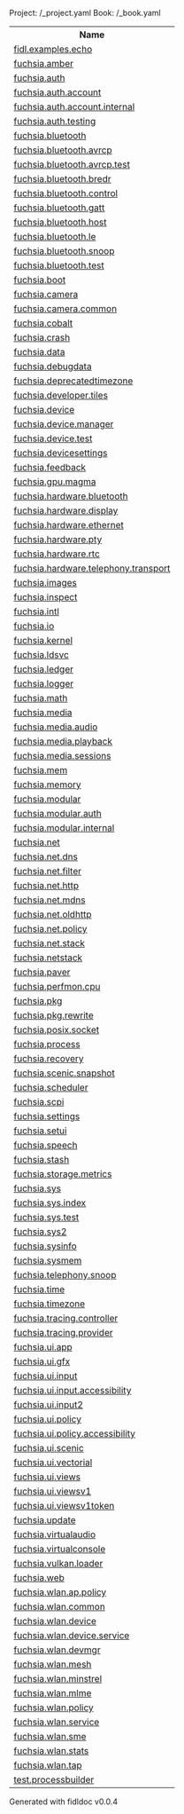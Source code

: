 Project: /_project.yaml
Book: /_book.yaml

<table>
<tr><th>Name</th></tr>
<tr><td><a href="fidl.examples.echo/index">fidl.examples.echo</a></td></tr>
<tr><td><a href="fuchsia.amber/index">fuchsia.amber</a></td></tr>
<tr><td><a href="fuchsia.auth/index">fuchsia.auth</a></td></tr>
<tr><td><a href="fuchsia.auth.account/index">fuchsia.auth.account</a></td></tr>
<tr><td><a href="fuchsia.auth.account.internal/index">fuchsia.auth.account.internal</a></td></tr>
<tr><td><a href="fuchsia.auth.testing/index">fuchsia.auth.testing</a></td></tr>
<tr><td><a href="fuchsia.bluetooth/index">fuchsia.bluetooth</a></td></tr>
<tr><td><a href="fuchsia.bluetooth.avrcp/index">fuchsia.bluetooth.avrcp</a></td></tr>
<tr><td><a href="fuchsia.bluetooth.avrcp.test/index">fuchsia.bluetooth.avrcp.test</a></td></tr>
<tr><td><a href="fuchsia.bluetooth.bredr/index">fuchsia.bluetooth.bredr</a></td></tr>
<tr><td><a href="fuchsia.bluetooth.control/index">fuchsia.bluetooth.control</a></td></tr>
<tr><td><a href="fuchsia.bluetooth.gatt/index">fuchsia.bluetooth.gatt</a></td></tr>
<tr><td><a href="fuchsia.bluetooth.host/index">fuchsia.bluetooth.host</a></td></tr>
<tr><td><a href="fuchsia.bluetooth.le/index">fuchsia.bluetooth.le</a></td></tr>
<tr><td><a href="fuchsia.bluetooth.snoop/index">fuchsia.bluetooth.snoop</a></td></tr>
<tr><td><a href="fuchsia.bluetooth.test/index">fuchsia.bluetooth.test</a></td></tr>
<tr><td><a href="fuchsia.boot/index">fuchsia.boot</a></td></tr>
<tr><td><a href="fuchsia.camera/index">fuchsia.camera</a></td></tr>
<tr><td><a href="fuchsia.camera.common/index">fuchsia.camera.common</a></td></tr>
<tr><td><a href="fuchsia.cobalt/index">fuchsia.cobalt</a></td></tr>
<tr><td><a href="fuchsia.crash/index">fuchsia.crash</a></td></tr>
<tr><td><a href="fuchsia.data/index">fuchsia.data</a></td></tr>
<tr><td><a href="fuchsia.debugdata/index">fuchsia.debugdata</a></td></tr>
<tr><td><a href="fuchsia.deprecatedtimezone/index">fuchsia.deprecatedtimezone</a></td></tr>
<tr><td><a href="fuchsia.developer.tiles/index">fuchsia.developer.tiles</a></td></tr>
<tr><td><a href="fuchsia.device/index">fuchsia.device</a></td></tr>
<tr><td><a href="fuchsia.device.manager/index">fuchsia.device.manager</a></td></tr>
<tr><td><a href="fuchsia.device.test/index">fuchsia.device.test</a></td></tr>
<tr><td><a href="fuchsia.devicesettings/index">fuchsia.devicesettings</a></td></tr>
<tr><td><a href="fuchsia.feedback/index">fuchsia.feedback</a></td></tr>
<tr><td><a href="fuchsia.gpu.magma/index">fuchsia.gpu.magma</a></td></tr>
<tr><td><a href="fuchsia.hardware.bluetooth/index">fuchsia.hardware.bluetooth</a></td></tr>
<tr><td><a href="fuchsia.hardware.display/index">fuchsia.hardware.display</a></td></tr>
<tr><td><a href="fuchsia.hardware.ethernet/index">fuchsia.hardware.ethernet</a></td></tr>
<tr><td><a href="fuchsia.hardware.pty/index">fuchsia.hardware.pty</a></td></tr>
<tr><td><a href="fuchsia.hardware.rtc/index">fuchsia.hardware.rtc</a></td></tr>
<tr><td><a href="fuchsia.hardware.telephony.transport/index">fuchsia.hardware.telephony.transport</a></td></tr>
<tr><td><a href="fuchsia.images/index">fuchsia.images</a></td></tr>
<tr><td><a href="fuchsia.inspect/index">fuchsia.inspect</a></td></tr>
<tr><td><a href="fuchsia.intl/index">fuchsia.intl</a></td></tr>
<tr><td><a href="fuchsia.io/index">fuchsia.io</a></td></tr>
<tr><td><a href="fuchsia.kernel/index">fuchsia.kernel</a></td></tr>
<tr><td><a href="fuchsia.ldsvc/index">fuchsia.ldsvc</a></td></tr>
<tr><td><a href="fuchsia.ledger/index">fuchsia.ledger</a></td></tr>
<tr><td><a href="fuchsia.logger/index">fuchsia.logger</a></td></tr>
<tr><td><a href="fuchsia.math/index">fuchsia.math</a></td></tr>
<tr><td><a href="fuchsia.media/index">fuchsia.media</a></td></tr>
<tr><td><a href="fuchsia.media.audio/index">fuchsia.media.audio</a></td></tr>
<tr><td><a href="fuchsia.media.playback/index">fuchsia.media.playback</a></td></tr>
<tr><td><a href="fuchsia.media.sessions/index">fuchsia.media.sessions</a></td></tr>
<tr><td><a href="fuchsia.mem/index">fuchsia.mem</a></td></tr>
<tr><td><a href="fuchsia.memory/index">fuchsia.memory</a></td></tr>
<tr><td><a href="fuchsia.modular/index">fuchsia.modular</a></td></tr>
<tr><td><a href="fuchsia.modular.auth/index">fuchsia.modular.auth</a></td></tr>
<tr><td><a href="fuchsia.modular.internal/index">fuchsia.modular.internal</a></td></tr>
<tr><td><a href="fuchsia.net/index">fuchsia.net</a></td></tr>
<tr><td><a href="fuchsia.net.dns/index">fuchsia.net.dns</a></td></tr>
<tr><td><a href="fuchsia.net.filter/index">fuchsia.net.filter</a></td></tr>
<tr><td><a href="fuchsia.net.http/index">fuchsia.net.http</a></td></tr>
<tr><td><a href="fuchsia.net.mdns/index">fuchsia.net.mdns</a></td></tr>
<tr><td><a href="fuchsia.net.oldhttp/index">fuchsia.net.oldhttp</a></td></tr>
<tr><td><a href="fuchsia.net.policy/index">fuchsia.net.policy</a></td></tr>
<tr><td><a href="fuchsia.net.stack/index">fuchsia.net.stack</a></td></tr>
<tr><td><a href="fuchsia.netstack/index">fuchsia.netstack</a></td></tr>
<tr><td><a href="fuchsia.paver/index">fuchsia.paver</a></td></tr>
<tr><td><a href="fuchsia.perfmon.cpu/index">fuchsia.perfmon.cpu</a></td></tr>
<tr><td><a href="fuchsia.pkg/index">fuchsia.pkg</a></td></tr>
<tr><td><a href="fuchsia.pkg.rewrite/index">fuchsia.pkg.rewrite</a></td></tr>
<tr><td><a href="fuchsia.posix.socket/index">fuchsia.posix.socket</a></td></tr>
<tr><td><a href="fuchsia.process/index">fuchsia.process</a></td></tr>
<tr><td><a href="fuchsia.recovery/index">fuchsia.recovery</a></td></tr>
<tr><td><a href="fuchsia.scenic.snapshot/index">fuchsia.scenic.snapshot</a></td></tr>
<tr><td><a href="fuchsia.scheduler/index">fuchsia.scheduler</a></td></tr>
<tr><td><a href="fuchsia.scpi/index">fuchsia.scpi</a></td></tr>
<tr><td><a href="fuchsia.settings/index">fuchsia.settings</a></td></tr>
<tr><td><a href="fuchsia.setui/index">fuchsia.setui</a></td></tr>
<tr><td><a href="fuchsia.speech/index">fuchsia.speech</a></td></tr>
<tr><td><a href="fuchsia.stash/index">fuchsia.stash</a></td></tr>
<tr><td><a href="fuchsia.storage.metrics/index">fuchsia.storage.metrics</a></td></tr>
<tr><td><a href="fuchsia.sys/index">fuchsia.sys</a></td></tr>
<tr><td><a href="fuchsia.sys.index/index">fuchsia.sys.index</a></td></tr>
<tr><td><a href="fuchsia.sys.test/index">fuchsia.sys.test</a></td></tr>
<tr><td><a href="fuchsia.sys2/index">fuchsia.sys2</a></td></tr>
<tr><td><a href="fuchsia.sysinfo/index">fuchsia.sysinfo</a></td></tr>
<tr><td><a href="fuchsia.sysmem/index">fuchsia.sysmem</a></td></tr>
<tr><td><a href="fuchsia.telephony.snoop/index">fuchsia.telephony.snoop</a></td></tr>
<tr><td><a href="fuchsia.time/index">fuchsia.time</a></td></tr>
<tr><td><a href="fuchsia.timezone/index">fuchsia.timezone</a></td></tr>
<tr><td><a href="fuchsia.tracing.controller/index">fuchsia.tracing.controller</a></td></tr>
<tr><td><a href="fuchsia.tracing.provider/index">fuchsia.tracing.provider</a></td></tr>
<tr><td><a href="fuchsia.ui.app/index">fuchsia.ui.app</a></td></tr>
<tr><td><a href="fuchsia.ui.gfx/index">fuchsia.ui.gfx</a></td></tr>
<tr><td><a href="fuchsia.ui.input/index">fuchsia.ui.input</a></td></tr>
<tr><td><a href="fuchsia.ui.input.accessibility/index">fuchsia.ui.input.accessibility</a></td></tr>
<tr><td><a href="fuchsia.ui.input2/index">fuchsia.ui.input2</a></td></tr>
<tr><td><a href="fuchsia.ui.policy/index">fuchsia.ui.policy</a></td></tr>
<tr><td><a href="fuchsia.ui.policy.accessibility/index">fuchsia.ui.policy.accessibility</a></td></tr>
<tr><td><a href="fuchsia.ui.scenic/index">fuchsia.ui.scenic</a></td></tr>
<tr><td><a href="fuchsia.ui.vectorial/index">fuchsia.ui.vectorial</a></td></tr>
<tr><td><a href="fuchsia.ui.views/index">fuchsia.ui.views</a></td></tr>
<tr><td><a href="fuchsia.ui.viewsv1/index">fuchsia.ui.viewsv1</a></td></tr>
<tr><td><a href="fuchsia.ui.viewsv1token/index">fuchsia.ui.viewsv1token</a></td></tr>
<tr><td><a href="fuchsia.update/index">fuchsia.update</a></td></tr>
<tr><td><a href="fuchsia.virtualaudio/index">fuchsia.virtualaudio</a></td></tr>
<tr><td><a href="fuchsia.virtualconsole/index">fuchsia.virtualconsole</a></td></tr>
<tr><td><a href="fuchsia.vulkan.loader/index">fuchsia.vulkan.loader</a></td></tr>
<tr><td><a href="fuchsia.web/index">fuchsia.web</a></td></tr>
<tr><td><a href="fuchsia.wlan.ap.policy/index">fuchsia.wlan.ap.policy</a></td></tr>
<tr><td><a href="fuchsia.wlan.common/index">fuchsia.wlan.common</a></td></tr>
<tr><td><a href="fuchsia.wlan.device/index">fuchsia.wlan.device</a></td></tr>
<tr><td><a href="fuchsia.wlan.device.service/index">fuchsia.wlan.device.service</a></td></tr>
<tr><td><a href="fuchsia.wlan.devmgr/index">fuchsia.wlan.devmgr</a></td></tr>
<tr><td><a href="fuchsia.wlan.mesh/index">fuchsia.wlan.mesh</a></td></tr>
<tr><td><a href="fuchsia.wlan.minstrel/index">fuchsia.wlan.minstrel</a></td></tr>
<tr><td><a href="fuchsia.wlan.mlme/index">fuchsia.wlan.mlme</a></td></tr>
<tr><td><a href="fuchsia.wlan.policy/index">fuchsia.wlan.policy</a></td></tr>
<tr><td><a href="fuchsia.wlan.service/index">fuchsia.wlan.service</a></td></tr>
<tr><td><a href="fuchsia.wlan.sme/index">fuchsia.wlan.sme</a></td></tr>
<tr><td><a href="fuchsia.wlan.stats/index">fuchsia.wlan.stats</a></td></tr>
<tr><td><a href="fuchsia.wlan.tap/index">fuchsia.wlan.tap</a></td></tr>
<tr><td><a href="test.processbuilder/index">test.processbuilder</a></td></tr>
</table>

Generated with fidldoc v0.0.4